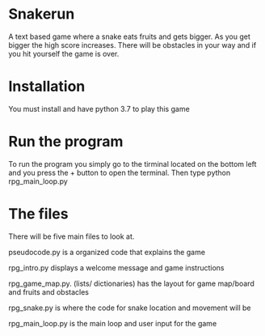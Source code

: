 # Snakerun
A text based game where a snake eats fruits and gets bigger. As you get bigger the high score increases. There will be obstacles in your way and if you hit yourself the game is over.

# Installation
You must install and have python 3.7 to play this game

# Run the program
To run the program you simply go to the tirminal located on the bottom left and you press the + button to open the terminal. Then type python rpg_main_loop.py

# The files
There will be five main files to look at.

pseudocode.py is a organized code that explains the game 

rpg_intro.py displays a welcome message and game instructions

rpg_game_map.py. (lists/ dictionaries) has the layout for game map/board and fruits and obstacles

rpg_snake.py is where the code for snake location and movement will be

rpg_main_loop.py is the main loop and user input for the game
